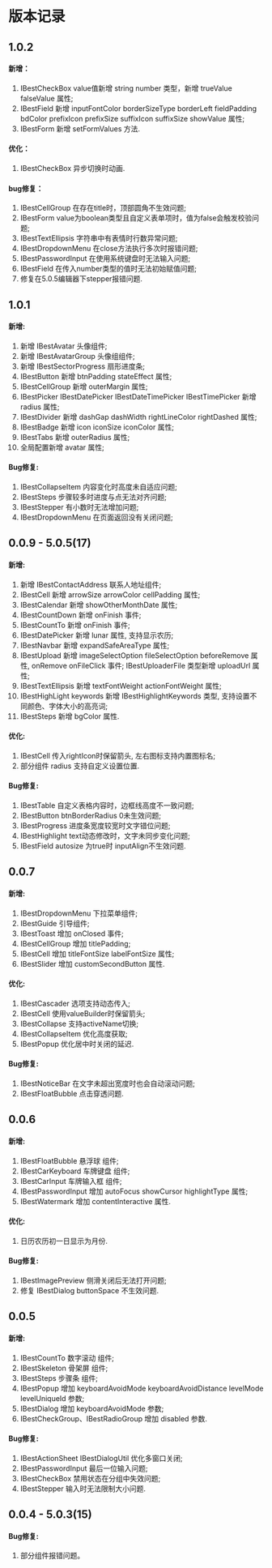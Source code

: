 # 版本记录

## 1.0.2
#### 新增：
1. IBestCheckBox value值新增 string number 类型，新增 trueValue falseValue 属性;
2. IBestField 新增 inputFontColor borderSizeType borderLeft fieldPadding bdColor prefixIcon prefixSize suffixIcon suffixSize showValue 属性;
3. IBestForm 新增 setFormValues 方法.

#### 优化：
1. IBestCheckBox 异步切换时动画.

#### bug修复：
1. IBestCellGroup 在存在title时，顶部圆角不生效问题;
2. IBestForm value为boolean类型且自定义表单项时，值为false会触发校验问题;
3. IBestTextEllipsis 字符串中有表情时行数异常问题;
4. IBestDropdownMenu 在close方法执行多次时报错问题;
5. IBestPasswordInput 在使用系统键盘时无法输入问题;
6. IBestField 在传入number类型的值时无法初始赋值问题;
7. 修复在5.0.5编辑器下stepper报错问题.

## 1.0.1
#### 新增:
1. 新增 IBestAvatar 头像组件;
2. 新增 IBestAvatarGroup 头像组组件;
3. 新增 IBestSectorProgress 扇形进度条;
4. IBestButton 新增 btnPadding stateEffect 属性;
5. IBestCellGroup 新增 outerMargin 属性;
6. IBestPicker IBestDatePicker IBestDateTimePicker IBestTimePicker 新增 radius 属性;
7. IBestDivider 新增 dashGap dashWidth rightLineColor rightDashed 属性;
8. IBestBadge 新增 icon iconSize iconColor 属性;
9. IBestTabs 新增 outerRadius 属性;
10. 全局配置新增 avatar 属性;

#### Bug修复:
1. IBestCollapseItem 内容变化时高度未自适应问题;
2. IBestSteps 步骤较多时进度与点无法对齐问题;
3. IBestStepper 有小数时无法增加问题;
4. IBestDropdownMenu 在页面返回没有关闭问题;

## 0.0.9 - 5.0.5(17)
#### 新增:
1. 新增 IBestContactAddress 联系人地址组件;
2. IBestCell 新增 arrowSize arrowColor cellPadding 属性;
3. IBestCalendar 新增 showOtherMonthDate 属性;
4. IBestCountDown 新增 onFinish 事件;
5. IBestCountTo 新增 onFinish 事件;
6. IBestDatePicker 新增 lunar 属性, 支持显示农历;
7. IBestNavbar 新增 expandSafeAreaType 属性;
8. IBestUpload 新增 imageSelectOption fileSelectOption beforeRemove 属性, onRemove onFileClick 事件; IBestUploaderFile 类型新增 uploadUrl 属性;
9. IBestTextEllipsis 新增 textFontWeight actionFontWeight 属性;
10. IBestHighLight keywords 新增 IBestHighlightKeywords 类型, 支持设置不同颜色、字体大小的高亮词;
11. IBestSteps 新增 bgColor 属性.

#### 优化:
1. IBestCell 传入rightIcon时保留箭头, 左右图标支持内置图标名;
2. 部分组件 radius 支持自定义设置位置.

#### Bug修复:
1. IBestTable 自定义表格内容时，边框线高度不一致问题;
2. IBestButton btnBorderRadius 0未生效问题;
3. IBestProgress 进度条宽度较宽时文字错位问题;
4. IBestHighlight text动态修改时，文字未同步变化问题;
5. IBestField autosize 为true时 inputAlign不生效问题.

## 0.0.7
#### 新增:
1. IBestDropdownMenu 下拉菜单组件;
2. IBestGuide 引导组件;
3. IBestToast 增加 onClosed 事件;
4. IBestCellGroup 增加 titlePadding;
5. IBestCell 增加 titleFontSize labelFontSize 属性;
6. IBestSlider 增加 customSecondButton 属性.

#### 优化:
1. IBestCascader 选项支持动态传入;
2. IBestCell 使用valueBuilder时保留箭头;
3. IBestCollapse 支持activeName切换;
4. IBestCollapseItem 优化高度获取;
5. IBestPopup 优化居中时关闭的延迟.

#### Bug修复:
1. IBestNoticeBar 在文字未超出宽度时也会自动滚动问题;
2. IBestFloatBubble 点击穿透问题.

## 0.0.6
#### 新增:
1. IBestFloatBubble 悬浮球 组件;
2. IBestCarKeyboard 车牌键盘 组件;
3. IBestCarInput 车牌输入框 组件;
4. IBestPasswordInput 增加 autoFocus showCursor highlightType 属性;
5. IBestWatermark 增加 contentInteractive 属性.

#### 优化:
1. 日历农历初一日显示为月份.

#### Bug修复:
1. IBestImagePreview 侧滑关闭后无法打开问题;
2. 修复 IBestDialog buttonSpace 不生效问题.

## 0.0.5
#### 新增:
1. IBestCountTo 数字滚动 组件;
2. IBestSkeleton 骨架屏 组件;
3. IBestSteps 步骤条 组件;
4. IBestPopup  增加  keyboardAvoidMode keyboardAvoidDistance levelMode levelUniqueId 参数;
5. IBestDialog 增加 keyboardAvoidMode 参数;
6. IBestCheckGroup、IBestRadioGroup 增加 disabled 参数.

#### Bug修复:
1. IBestActionSheet IBestDialogUtil 优化多窗口关闭;
2. IBestPasswordInput 最后一位输入问题;
3. IBestCheckBox 禁用状态在分组中失效问题;
4. IBestStepper 输入时无法限制大小问题.

## 0.0.4 - 5.0.3(15)
#### Bug修复:
1. 部分组件报错问题。